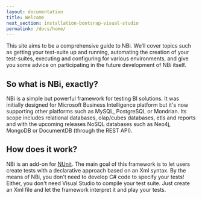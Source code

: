 ```yaml
---
layout: documentation
title: Welcome
next_section: installation-bootsrap-visual-studio
permalink: /docs/home/
---
```

This site aims to be a comprehensive guide to NBi. We’ll cover topics such as getting your test-suite up and running, automating the creation of your test-suites, executing and configuring for various environments, and give you some advice on participating in the future development of NBi itself.

So what is NBi, exactly?
------------------------
NBi is a simple but powerful framework for testing BI solutions. It was initially designed for Microsoft Business Intelligence platform but it's now supporting other platforms such as MySQL, PostgreSQL or Mondrian. Its scope includes relational databases, olap/cubes databases, etls and reports and with the upcoming releases NoSQL databases such as Neo4j, MongoDB or DocumentDB (through the REST API).

How does it work?
-----------------
NBi is an add-on for [NUnit](http://nunit.org). The main goal of this framework is to let users create tests with a declarative approach based on an Xml syntax. By the means of NBi, you don't need to develop C# code to specify your tests! Either, you don't need Visual Studio to compile your test suite. Just create an Xml file and let the framework interpret it and play your tests.

